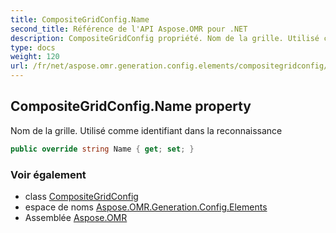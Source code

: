```yaml
---
title: CompositeGridConfig.Name
second_title: Référence de l'API Aspose.OMR pour .NET
description: CompositeGridConfig propriété. Nom de la grille. Utilisé comme identifiant dans la reconnaissance
type: docs
weight: 120
url: /fr/net/aspose.omr.generation.config.elements/compositegridconfig/name/
---
```

## CompositeGridConfig.Name property

Nom de la grille. Utilisé comme identifiant dans la reconnaissance

```csharp
public override string Name { get; set; }
```

### Voir également

* class [CompositeGridConfig](../)
* espace de noms [Aspose.OMR.Generation.Config.Elements](../../compositegridconfig/)
* Assemblée [Aspose.OMR](../../../)


